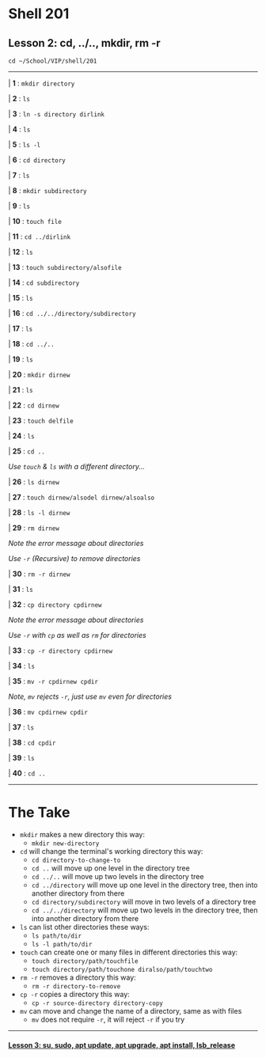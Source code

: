 # Shell 201
## Lesson 2: cd, ../.., mkdir, rm -r

`cd ~/School/VIP/shell/201`

___

| **1** : `mkdir directory`

| **2** : `ls`

| **3** : `ln -s directory dirlink`

| **4** : `ls`

| **5** : `ls -l`

| **6** : `cd directory`

| **7** : `ls`

| **8** : `mkdir subdirectory`

| **9** : `ls`

| **10** : `touch file`

| **11** : `cd ../dirlink`

| **12** : `ls`

| **13** : `touch subdirectory/alsofile`

| **14** : `cd subdirectory`

| **15** : `ls`

| **16** : `cd ../../directory/subdirectory`

| **17** : `ls`

| **18** : `cd ../..`

| **19** : `ls`

| **20** : `mkdir dirnew`

| **21** : `ls`

| **22** : `cd dirnew`

| **23** : `touch delfile`

| **24** : `ls`

| **25** : `cd ..`

*Use `touch` & `ls` with a different directory...*

| **26** : `ls dirnew`

| **27** : `touch dirnew/alsodel dirnew/alsoalso`

| **28** : `ls -l dirnew`

| **29** : `rm dirnew`

*Note the error message about directories*

*Use `-r` (Recursive) to remove directories*

| **30** : `rm -r dirnew`

| **31** : `ls`

| **32** : `cp directory cpdirnew`

*Note the error message about directories*

*Use `-r` with `cp` as well as `rm` for directories*

| **33** : `cp -r directory cpdirnew`

| **34** : `ls`

| **35** : `mv -r cpdirnew cpdir`

*Note, `mv` rejects `-r`, just use `mv` even for directories*

| **36** : `mv cpdirnew cpdir`

| **37** : `ls`

| **38** : `cd cpdir`

| **39** : `ls`

| **40** : `cd ..`

___

# The Take

- `mkdir` makes a new directory this way:
  - `mkdir new-directory`
- `cd` will change the terminal's working directory this way:
  - `cd directory-to-change-to`
  - `cd ..` will move up one level in the directory tree
  - `cd ../..` will move up two levels in the directory tree
  - `cd ../directory` will move up one level in the directory tree, then into another directory from there
  - `cd directory/subdirectory` will move in two levels of a directory tree
  - `cd ../../directory` will move up two levels in the directory tree, then into another directory from there
- `ls` can list other directories these ways:
  - `ls path/to/dir`
  - `ls -l path/to/dir`
- `touch` can create one or many files in different directories this way:
  - `touch directory/path/touchfile`
  - `touch directory/path/touchone diralso/path/touchtwo`
- `rm -r` removes a directory this way:
  - `rm -r directory-to-remove`
- `cp -r` copies a directory this way:
  - `cp -r source-directory directory-copy`
- `mv` can move and change the name of a directory, same as with files
  - `mv` does not require `-r`, it will reject `-r` if you try

___

#### [Lesson 3: su, sudo, apt update, apt upgrade, apt install, lsb_release](https://github.com/inkVerb/vip/blob/master/201-shell/Lesson-03.md)
